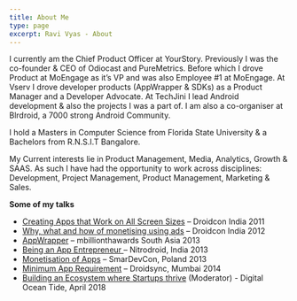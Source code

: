 ```yaml
---
title: About Me
type: page
excerpt: Ravi Vyas - About
---
```

I currently am the Chief Product Officer at YourStory. Previously I was the co-founder & CEO of Odiocast and PureMetrics. Before which I drove Product at MoEngage as it’s VP and was also Employee #1 at MoEngage. At Vserv I drove developer products (AppWrapper & SDKs) as a Product Manager and a Developer Advocate. At TechJini I lead Android development & also the projects I was a part of. I am also a co-organiser at Blrdroid, a 7000 strong Android Community.

I hold a Masters in Computer Science from Florida State University & a Bachelors from R.N.S.I.T Bangalore.

My Current interests lie in Product Management, Media, Analytics, Growth & SAAS. As such I have had the opportunity to work across disciplines: Development, Project Management, Product Management, Marketing & Sales.

**Some of my talks**

- [Creating Apps that Work on All Screen Sizes](https://www.youtube.com/watch?v=fFRUXcS0uM8) – Droidcon India 2011
- [Why, what and how of monetising using ads](https://www.youtube.com/watch?v=yM2Klo6zHsU) – Droidcon India 2012
- [AppWrapper](https://www.youtube.com/watch?v=OGNGBGMNG-0) – mbillionthawards South Asia 2013
- [Being an App Entrepreneur ](https://youtu.be/v0SrKe1sZnI)– Nitrodroid, India 2013
- [Monetisation of Apps](https://youtu.be/v0SrKe1sZnI) – SmarDevCon, Poland 2013
- [Minimum App Requirement](https://youtu.be/k1JhyKYkXWM) – Droidsync, Mumbai 2014
- [Building an Ecosystem where Startups thrive](https://www.youtube.com/watch?v=2XjqmiLOM48) (Moderator) -  Digital Ocean Tide, April 2018